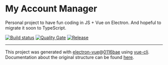 # My Account Manager

Personal project to have fun coding in JS + Vue on Electron. And hopeful to migrate it soon to TypeScript.

[![Build status](https://travis-ci.org/bellingard/my-account-manager.svg?branch=master)](https://travis-ci.org/bellingard/my-account-manager) [![Quality Gate](https://sonarcloud.io/api/badges/gate?key=my-account-manager)](https://sonarcloud.io/dashboard/index/my-account-manager) [![Release](https://img.shields.io/github/release/bellingard/my-account-manager.svg)](https://github.com/bellingard/my-account-manager/releases)

---

This project was generated with [electron-vue](https://github.com/SimulatedGREG/electron-vue)@[0116bae](https://github.com/SimulatedGREG/electron-vue/tree/0116bae81b2d1b007b81a77d5a33237ce337e505) using [vue-cli](https://github.com/vuejs/vue-cli). Documentation about the original structure can be found [here](https://simulatedgreg.gitbooks.io/electron-vue/content/index.html).
